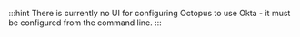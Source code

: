 :::hint
There is currently no UI for configuring Octopus to use Okta - it must be configured from the command line.
:::
